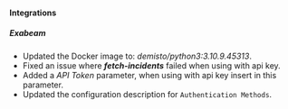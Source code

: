 
#### Integrations
##### Exabeam
- Updated the Docker image to: *demisto/python3:3.10.9.45313*.
- Fixed an issue where ***fetch-incidents*** failed when using with api key.
- Added a *API Token* parameter, when using with api key insert in this parameter.
- Updated the configuration description for `Authentication Methods`. 
